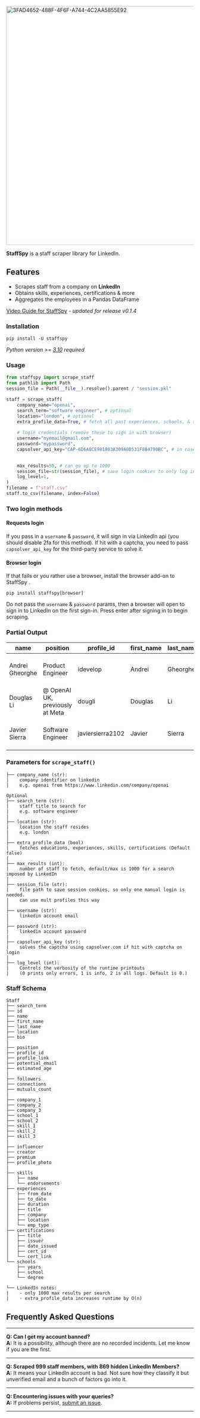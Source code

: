 <img width="640" alt="3FAD4652-488F-4F6F-A744-4C2AA5855E92" src="https://github.com/user-attachments/assets/73b701ff-2db8-4d72-9ad3-42b7e1db537f">

**StaffSpy** is a staff scraper library for LinkedIn.

## Features

- Scrapes staff from a company on **LinkedIn**
- Obtains skills, experiences, certifications & more
- Aggregates the employees in a Pandas DataFrame

[Video Guide for StaffSpy](https://youtu.be/qAqaqwhil7E) - _updated for release v0.1.4_

### Installation

```
pip install -U staffspy
```

_Python version >= [3.10](https://www.python.org/downloads/release/python-3100/) required_

### Usage

```python
from staffspy import scrape_staff
from pathlib import Path
session_file = Path(__file__).resolve().parent / "session.pkl"

staff = scrape_staff(
    company_name="openai",
    search_term="software engineer", # optional
    location="london", # optional
    extra_profile_data=True, # fetch all past experiences, schools, & skills
    
    # login credentials (remove these to sign in with browser)
    username="myemail@gmail.com",
    password="mypassword",
    capsolver_api_key="CAP-6D6A8CE981803A309A0D531F8B4790BC", # in case hit with captcha on sign-in
    

    max_results=50, # can go up to 1000
    session_file=str(session_file), # save login cookies to only log in once (lasts a week or so)
    log_level=1,
)
filename = f"staff.csv"
staff.to_csv(filename, index=False)
```

### Two login methods

#### Requests login
If you pass in a ```username``` & ```password```, it will sign in via LinkedIn api (you should disable 2fa for this method). If hit with a captcha, you need to pass ```capsolver_api_key``` for the third-party service to solve it.


#### Browser login

If that fails or you rather use a browser, install the browser add-on to StaffSpy .

```pip install staffspy[browser]```

Do not pass the ```username``` & ```password``` params, then a browser will open to sign in to LinkedIn on the first sign-in. Press enter after signing in to begin scraping.

### Partial Output
| name           | position                                   | profile_id          | first_name | last_name | potential_email              | company | school                                         | location                                 | followers | connections | premium |
|----------------|--------------------------------------------|---------------------|------------|-----------|------------------------------|---------|-----------------------------------------------|------------------------------------------|-----------|-------------|---------|
| Andrei Gheorghe| Product Engineer                           | idevelop            | Andrei     | Gheorghe  | andrei.gheorghe@openai.com   | OpenAI  | Universitatea „Politehnica” din București    | London, England, United Kingdom           | 723       | 704         | FALSE   |
| Douglas Li     | @ OpenAI UK, previously at Meta            | dougli              | Douglas    | Li        | douglas.li@openai.com        | OpenAI  | Washington University in St. Louis          | London, England, United Kingdom           | 533       | 401         | TRUE    |
| Javier Sierra  | Software Engineer                          | javiersierra2102    | Javier     | Sierra    | javier.sierra@openai.com     | OpenAI  | Hult International Business School          | London, England, United Kingdom           | 726       | 717         | FALSE   |


### Parameters for `scrape_staff()`

```plaintext
├── company_name (str): 
|    company identifier on linkedin 
|    e.g. openai from https://www.linkedin.com/company/openai

Optional 
├── search_term (str): 
|    staff title to search for
|    e.g. software engineer
|
├── location (str): 
|    location the staff resides
|    e.g. london
│
├── extra_profile_data (bool)
|    fetches educations, experiences, skills, certifications (Default false)
│
├── max_results (int): 
|    number of staff to fetch, default/max is 1000 for a search imposed by LinkedIn
│
├── session_file (str): 
|    file path to save session cookies, so only one manual login is needed.
|    can use mult profiles this way
│
├── username (str): 
|    linkedin account email
│
├── password (str): 
|    linkedin account password
|
├── capsolver_api_key (str): 
|    solves the captcha using capsolver.com if hit with captcha on login
│
├── log_level (int): 
|    Controls the verbosity of the runtime printouts 
|    (0 prints only errors, 1 is info, 2 is all logs. Default is 0.)
```

### Staff Schema
```plaintext
Staff
├── search_term
├── id
├── name
├── first_name
├── last_name
├── location
├── bio
|
├── position
├── profile_id
├── profile_link
├── potential_email
├── estimated_age
|
├── followers
├── connections
├── mutuals_count
|
├── company_1
├── company_2
├── company_3
├── school_1
├── school_2
├── skill_1
├── skill_2
├── skill_3
|
├── influencer
├── creator
├── premium
├── profile_photo
|
├── skills
│   ├── name
│   └── endorsements
├── experiences
│   ├── from_date
│   ├── to_date
│   ├── duration
│   ├── title
│   ├── company
│   ├── location
│   └── emp_type
├── certifications
│   ├── title
│   ├── issuer
│   ├── date_issued
│   ├── cert_id
│   └── cert_link
└── schools
    ├── years
    ├── school
    └── degree
```
```
└── LinkedIn notes:
|    - only 1000 max results per search
|    - extra_profile_data increases runtime by O(n)
```

## Frequently Asked Questions

---

**Q: Can I get my account banned?**  
**A:** It is a possibility, although there are no recorded incidents. Let me know if you are the first.

---

**Q: Scraped 999 staff members, with 869 hidden LinkedIn Members?**  
**A:** It means your LinkedIn account is bad. Not sure how they classify it but unverified email and a bunch of factors go into it.

---

**Q: Encountering issues with your queries?**  
**A:** If problems
persist, [submit an issue](https://github.com/cullenwatson/StaffSpy/issues).

---
